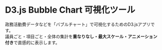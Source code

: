 # D3.js Bubble Chart 可視化ツール

政務活動費データなどを「バブルチャート」で可視化するためのD3.jsアプリです。  
議員ごと・項目ごと・全体の集計を**重なりなし・最大スケール・アニメーション付き**で直感的に表示します。
